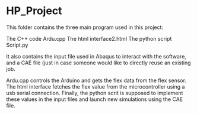 # HP_Project

This folder contains the three main program used in this project: 
  
  The C++ code Ardu.cpp
  The html interface2.html 
  The python script Script.py
  
 It also contains the input file used in Abaqus to interact with the software, and a CAE file (just in case someone would like to directly reuse an existing job.
 
Ardu.cpp controls the Arduino and gets the flex data from the flex sensor. The html interface fetches the flex value from the microcontroller using a usb serial connection. Finally, the python scrit is supposed to implement these values in the input files and launch new simulations using the CAE file.
  
